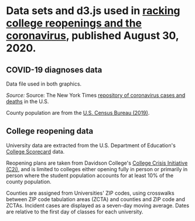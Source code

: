 # Data sets and d3.js used in [racking college reopenings and the coronavirus](https://www.dataetc.org/2020/08/30/college-reopening.html), published August 30, 2020.

## COVID-19 diagnoses data
Data file used in both graphics.

*Source:* Source: The New York Times [repository of coronavirus cases and deaths](https://github.com/nytimes/covid-19-data) in the U.S. 

County population are from the [U.S. Census Bureau (2019)](https://www.census.gov/data/tables/time-series/demo/popest/2010s-counties-total.html).

## College reopening data
University data are extracted from the U.S. Department of Education's [College Scorecard](https://collegescorecard.ed.gov/) data. 

Reopening plans are taken from Davidson College's [College Crisis Initiative (C2i)](https://collegecrisis.shinyapps.io/dashboard/), and is limited to colleges either opening fully in person or primarily in person where the student population accounts for at least 10% of the county population. 

Counties are assigned from Universities' ZIP codes, using crosswalks between ZIP code tabulation areas (ZCTA) and counties and ZIP code and ZCTAs. Incident cases are displayed as a seven-day moving average. Dates are relative to the first day of classes for each university.